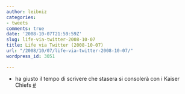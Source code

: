 ```yaml
---
author: leibniz
categories:
- tweets
comments: true
date: '2008-10-07T21:59:59Z'
slug: life-via-twitter-2008-10-07
title: Life via Twitter (2008-10-07)
url: "/2008/10/07/life-via-twitter-2008-10-07/"
wordpress_id: 3051

---
```

* ha giusto il tempo di scrivere che stasera si consolerà con i Kaiser Chiefs [#](http://twitter.com/leibniz/statuses/950187999)


